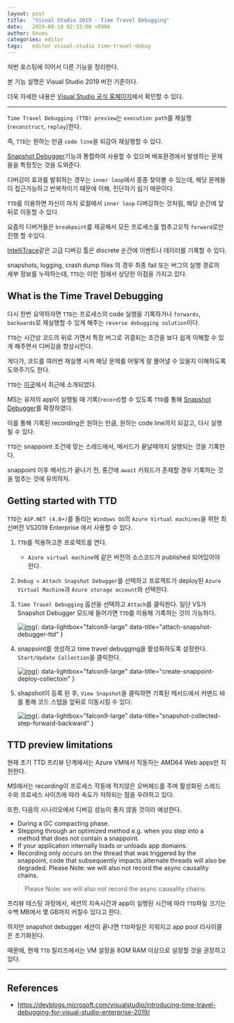 ```yaml
---
layout: post
title:  "Visual Studio 2019 - Time Travel Debugging"
date:   2019-08-10 02:33:00 +0900
author: Gnues
categories: editor
tags:	editor visual-studio time-travel-debug
---
```


저번 포스팅에 이어서 다른 기능을 정리한다.

본 기능 설명은 Visual Studio 2019 버전 기준이다.

더욱 자세한 내용은 [Visual Studio 공식 홈페이지](https://docs.microsoft.com/ko-kr/visualstudio/ide/?view=vs-2019)에서 확인할 수 있다.

***

`Time Travel Debugging (TTD) preview`는 `execution path`를 재실행(`reconstruct`, `replay`)한다.

즉, `TTD`는 원하는 만큼 `code line`을 되감아 재실행할 수 있다.

[Snapshot Debugger](https://devblogs.microsoft.com/visualstudio/debug-your-live-apps-running-in-azure-virtual-machines-and-azure-kubernetes/)기능과 통합하여 사용할 수 있으며 배포환경에서 발생하는 문제들을 특정짓는 것을 도와준다.

디버깅이 효과를 발휘하는 경우는 `inner loop`에서 종종 찾아볼 수 있는데, 해당 문제들이 접근가능하고 반복적이기 때문에 이해, 진단하기 쉽기 때문이다.

`TTD`를 이용하면 자신이 마치 로컬에서 `inner loop` 디버깅하는 것처럼, 해당 순간에 앞 뒤로 이동할 수 있다.

요즘의 디버거들은 `breakpoint`를 제공해서 모든 프로세스를 멈추고오직 `forward`로만 진행 할 수있다.

[IntelliTrace](https://docs.microsoft.com/en-us/visualstudio/debugger/intellitrace?view=vs-2019)같은 고급 디버깅 툴은 discrete 순간에 이벤트나 데이터를 기록할 수 있다.

snapshots, logging, crash dump files 의 경우 최종 fail 또는 버그의 실행 경로의 세부 정보를 누락하는데, `TTD`는 이런 점에서 상당한 이점을 가지고 있다.

## What is the Time Travel Debugging

다시 한번 요약하자면 `TTD`는 프로세스의 code 실행을 기록하거나 `forwards`, `backwards`로 재실행할 수 있게 해주는 `reverse debugging solution`이다.

`TTD`는 시간상 코드의 뒤로 가면서 특정 버그로 귀결되는 조건을 보다 쉽게 이해할 수 있게 해주면서 디버깅을 향상시킨다.

게다가, 코드를 여러번 재실행 시켜 해당 문제를 어떻게 잘 풀어낼 수 있을지 이해하도록 도와주기도 한다.

`TTD`는 [이곳](https://blogs.windows.com/windowsdeveloper/2017/09/27/time-travel-debugging-now-available-windbg-preview/#PfszGf8di5wys7KD.97)에서 최근에 소개되었다.

MS는 유저의 app이 실행될 때 기록(`record`)할 수 있도록 `TTD`를 통해 [Snapshot Debugger](https://devblogs.microsoft.com/visualstudio/debug-your-live-apps-running-in-azure-virtual-machines-and-azure-kubernetes/)를 확장하였다.

이를 통해 기록된 recording은 원하는 만큼, 원하는 code line까지 되감고, 다시 실행될 수 있다.

`TTD`는 snappoint 조건에 맞는 스레드에서, 메서드가 끝날때까지 실행되는 것을 기록한다.

snappoint 이후 메서드가 끝나기 전, 중간에 `await` 키워드가 존재할 경우 기록하는 것을 멈추는 것에 유의하자.

## Getting started with TTD

`TTD`는 `ASP.NET (4.8+)`를 돌리는 `Windows OS`의 `Azure Virtual machines`을 위한 최신버전 VS2019 Enterprise 에서 사용할 수 있다.

1. `TTD`를 적용하고픈 프로젝트를 연다.
    - `Azure virtual machine`에 같은 버전의 소스코드가 published 되어있어야 한다.

2. `Debug > Attach Snapshot Debugger`를 선택하고 프로젝트가 deploy된 `Azure Virtual Machine`과 `Azure storage account`와 선택한다.

3. `Time Travel Debugging` 옵션을 선택하고 `Attach`를 클릭한다. 일단 VS가 Snapshot Debugger 모드에 들어가면 `TTD`를 이용해 기록하는 것이 가능하다.

    [![img]({{"/assets/visualStudio/attach-snapshot-debugger-ttd.gif"}})]({{"/assets/visualStudio/attach-snapshot-debugger-ttd.gif"}}){: data-lightbox="falcon9-large" data-title="attach-snapshot-debugger-ttd" }

4. snappoint를 생성하고 time travel debugging을 활성화하도록 설정한다. `Start/Update Collection`을 클릭한다.

    [![img]({{"/assets/visualStudio/create-snappoint-deploy-collectoin.gif"}})]({{"/assets/visualStudio/create-snappoint-deploy-collectoin.gif"}}){: data-lightbox="falcon9-large" data-title="create-snappoint-deploy-collectoin" }

5. shapshot이 등록 된 후, `View Snapshot`을 클릭하면 기록된 메서드에서 커맨드 바를 통해 코드 스텝을 앞뒤로 이동시킬 수 있다.

    [![img]({{"/assets/visualStudio/snapshot-collected-step-forward-backward.gif"}})]({{"/assets/visualStudio/snapshot-collected-step-forward-backward.gif"}}){: data-lightbox="falcon9-large" data-title="snapshot-collected-step-forward-backward" }

## TTD preview limitations

현재 초기 TTD 프리뷰 단계에서는 Azure VM에서 작동하는 AMD64 Web apps만 지원한다.

MS에서는 recording이 프로세스 작동에 적지않은 오버헤드를 주며 활성화된 스레드 수와 프로세스 사이즈에 따라 속도가 저하되는 점을 우려하고 있다.

또한, 다음의 시나리오에서 디버깅 성능이 좋지 않을 것이라 예상한다.

- During a GC compacting phase.
- Stepping through an optimized method e.g. when you step into a method that does not contain a snappoint.
- If your application internally loads or unloads app domains.
- Recording only occurs on the thread that was triggered by the snappoint, code that subsequently impacts alternate threads will also be degraded.
Please Note: we will also not record the async causality chains.

> Please Note: we will also not record the async causality chains.

프리뷰 테스팅 과정에서, 세션의 지속시간과 app이 실행된 시간에 따라 `TTD`파일 크기는 수백 MB에서 몇 GB까지 커질수 있다고 한다.

하지만 snapshot debugger 세션이 끝나면 `TTD`파일은 지워지고 app pool 리사이클은 초기화된다.

때문에, 현재 `TTD` 릴리즈에서는 VM 설정을 8GM RAM 이상으로 설정할 것을 권장하고 있다.

***

## References

- <https://devblogs.microsoft.com/visualstudio/introducing-time-travel-debugging-for-visual-studio-enterprise-2019/>
